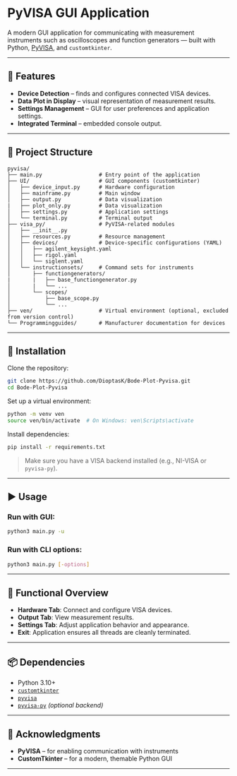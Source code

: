 # PyVISA GUI Application

A modern GUI application for communicating with measurement instruments such as oscilloscopes and function generators — built with Python, [PyVISA](https://pyvisa.readthedocs.io/), and `customtkinter`.

---

## 🔧 Features

- **Device Detection** – finds and configures connected VISA devices.
- **Data Plot in Display** – visual representation of measurement results.
- **Settings Management** – GUI for user preferences and application settings.
- **Integrated Terminal** – embedded console output.

---

## 📁 Project Structure

```
pyvisa/
├── main.py                  # Entry point of the application
├── UI/                      # GUI components (customtkinter)
│   ├── device_input.py      # Hardware configuration
│   ├── mainframe.py         # Main window
│   ├── output.py            # Data visualization
|   ├── plot_only.py         # Data visualization
│   ├── settings.py          # Application settings
│   └── terminal.py          # Terminal output
├── visa_py/                 # PyVISA-related modules
│   ├── __init__.py
│   ├── resources.py         # Resource management
│   ├── devices/             # Device-specific configurations (YAML)
│   │   ├── agilent_keysight.yaml
│   │   ├── rigol.yaml
│   │   └── siglent.yaml
│   └── instructionsets/     # Command sets for instruments
│       ├── functiongenerators/
|       |   ├── base_functiongenerator.py
│       |   └── ...
│       └── scopes/
│           ├── base_scope.py
│           └── ...
├── ven/                     # Virtual environment (optional, excluded from version control)
└── Programmingguides/       # Manufacturer documentation for devices
```

---

## 🚀 Installation

Clone the repository:

```bash
git clone https://github.com/DioptasK/Bode-Plot-Pyvisa.git
cd Bode-Plot-Pyvisa
```

Set up a virtual environment:

```bash
python -m venv ven
source ven/bin/activate  # On Windows: ven\Scripts\activate
```

Install dependencies:

```bash
pip install -r requirements.txt
```

> Make sure you have a VISA backend installed (e.g., NI-VISA or `pyvisa-py`).

---

## ▶️ Usage

### Run with GUI:

```bash
python3 main.py -u
```

### Run with CLI options:

```bash
python3 main.py [-options]
```

---

## 🧩 Functional Overview

- **Hardware Tab**: Connect and configure VISA devices.
- **Output Tab**: View measurement results.
- **Settings Tab**: Adjust application behavior and appearance.
- **Exit**: Application ensures all threads are cleanly terminated.

---

## 📦 Dependencies

- Python 3.10+
- [`customtkinter`](https://github.com/TomSchimansky/CustomTkinter)
- [`pyvisa`](https://pyvisa.readthedocs.io/)
- [`pyvisa-py`](https://github.com/pyvisa/pyvisa-py) *(optional backend)*

---

## 🙏 Acknowledgments

- **PyVISA** – for enabling communication with instruments
- **CustomTkinter** – for a modern, themable Python GUI

---
